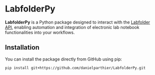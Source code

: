 # LabfolderPy

**LabfolderPy** is a Python package designed to interact with the [Labfolder API](https://labforward.io/labfolder), enabling automation and integration of electronic lab notebook functionalities into your workflows.

## Installation

You can install the package directly from GitHub using pip:

```bash
pip install git+https://github.com/danielparthier/LabfolderPy.git
```
